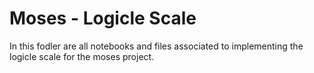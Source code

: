 # Moses - Logicle Scale
In this fodler are all notebooks and files associated to implementing the logicle scale for the moses project.
